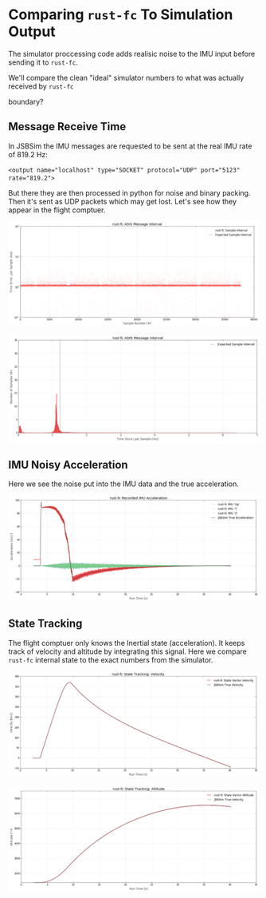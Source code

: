 
# Comparing `rust-fc` To Simulation Output

The simulator proccessing code adds realisic noise to the IMU input before sending it to `rust-fc`.

We'll compare the clean "ideal" simulator numbers to what was actually received by `rust-fc`



boundary?


## Message Receive Time

In JSBSim the IMU messages are requested to be sent at the real IMU rate of 819.2 Hz:

    <output name="localhost" type="SOCKET" protocol="UDP" port="5123" rate="819.2">

But there they are then processed in python for noise and binary packing. Then it's sent as UDP packets which may get lost. Let's see how they appear in the flight comptuer.




![](results_files/results_3_0.png)





![](results_files/results_4_0.png)


## IMU Noisy Acceleration

Here we see the noise put into the IMU data and the true acceleration.




![](results_files/results_6_0.png)


## State Tracking

The flight comptuer only knows the Inertial state (acceleration). It keeps track of velocity and altitude by integrating this signal. Here we compare `rust-fc` internal state to the exact numbers from the simulator.




![](results_files/results_8_0.png)





![](results_files/results_9_0.png)



